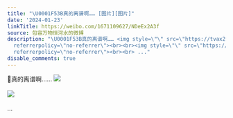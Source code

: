 ```yaml
---
title: "\U0001F53B真的离谱啊…… [图片][图片]"
date: '2024-01-23'
linkTitle: https://weibo.com/1671109627/NDeEx2A3f
source: 包容万物恒河水的微博
description: "\U0001F53B真的离谱啊…… <img style=\"\" src=\"https://tvax2.sinaimg.cn/large/639b1bfbly1hm41wqk3cvj20re0psq75.jpg\"
  referrerpolicy=\"no-referrer\"><br><br><img style=\"\" src=\"https://tvax1.sinaimg.cn/large/639b1bfbly1hm429xhxwgg20nk0dcqv6.gif\"
  referrerpolicy=\"no-referrer\"><br><br> ..."
disable_comments: true
---
```

🔻真的离谱啊…… <img style="" src="https://tvax2.sinaimg.cn/large/639b1bfbly1hm41wqk3cvj20re0psq75.jpg" referrerpolicy="no-referrer"><br><br><img style="" src="https://tvax1.sinaimg.cn/large/639b1bfbly1hm429xhxwgg20nk0dcqv6.gif" referrerpolicy="no-referrer"><br><br> ...
